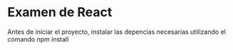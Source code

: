 # Examen de React

Antes de iniciar el proyecto, instalar las depencias necesarias utilizando el comando npm install
